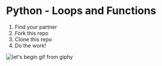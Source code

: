 # Python - Loops and Functions

1. Find your partner
2. Fork this repo
3. Clone this repo
4. Do the work!

![let's begin gif from giphy](https://media.giphy.com/media/3BUYbmXltgQ4zu0Tv5/giphy.gif)
